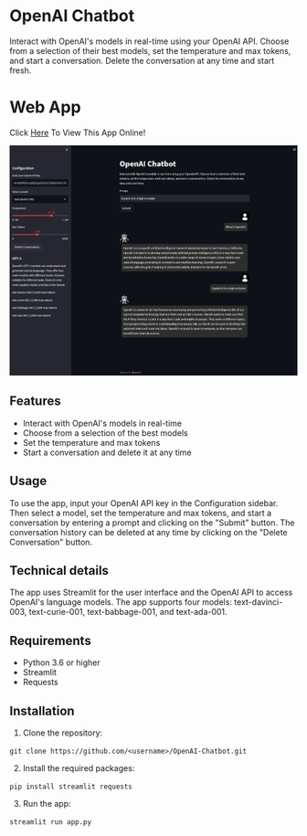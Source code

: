 
# OpenAI Chatbot

Interact with OpenAI's models in real-time using your OpenAI API. Choose from a selection of their best models, set the temperature and max tokens, and start a conversation. Delete the conversation at any time and start fresh.

# Web App
Click [Here](edit "Here") To View This App Online!

![Image](https://github.com/Kaludii/OpenAI-Chatbot/blob/main/images/OpenAI-Chatbot.png?raw=true)

## Features

-   Interact with OpenAI's models in real-time
-   Choose from a selection of the best models
-   Set the temperature and max tokens
-   Start a conversation and delete it at any time

## Usage

To use the app, input your OpenAI API key in the Configuration sidebar. Then select a model, set the temperature and max tokens, and start a conversation by entering a prompt and clicking on the "Submit" button. The conversation history can be deleted at any time by clicking on the "Delete Conversation" button.

## Technical details

The app uses Streamlit for the user interface and the OpenAI API to access OpenAI's language models. The app supports four models: text-davinci-003, text-curie-001, text-babbage-001, and text-ada-001.

## Requirements

-   Python 3.6 or higher
-   Streamlit
-   Requests

## Installation

1.  Clone the repository:

`git clone https://github.com/<username>/OpenAI-Chatbot.git` 

2.  Install the required packages:

`pip install streamlit requests` 

3.  Run the app:

`streamlit run app.py`
